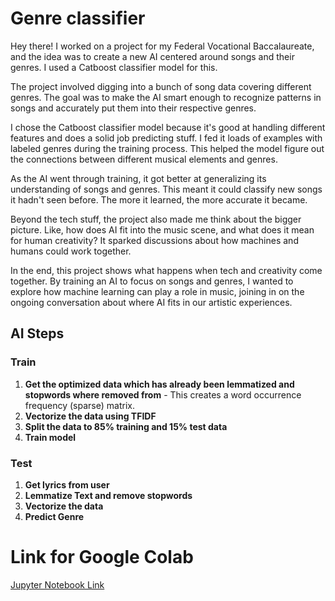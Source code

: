 # Genre classifier

Hey there! I worked on a project for my Federal Vocational Baccalaureate, and the idea was to create a new AI centered around songs and their genres. I used a Catboost classifier model for this.

The project involved digging into a bunch of song data covering different genres. The goal was to make the AI smart enough to recognize patterns in songs and accurately put them into their respective genres.

I chose the Catboost classifier model because it's good at handling different features and does a solid job predicting stuff. I fed it loads of examples with labeled genres during the training process. This helped the model figure out the connections between different musical elements and genres.

As the AI went through training, it got better at generalizing its understanding of songs and genres. This meant it could classify new songs it hadn't seen before. The more it learned, the more accurate it became.

Beyond the tech stuff, the project also made me think about the bigger picture. Like, how does AI fit into the music scene, and what does it mean for human creativity? It sparked discussions about how machines and humans could work together.

In the end, this project shows what happens when tech and creativity come together. By training an AI to focus on songs and genres, I wanted to explore how machine learning can play a role in music, joining in on the ongoing conversation about where AI fits in our artistic experiences.

## AI Steps

### Train

1. **Get the optimized data which has already been lemmatized and stopwords where removed from** - This creates a word occurrence frequency (sparse) matrix.
2.  **Vectorize the data using TFIDF**
3. **Split the data to 85% training and 15% test data**
4. **Train model**

### Test

1. **Get lyrics from user**
2. **Lemmatize Text and remove stopwords**
3. **Vectorize the data**
4. **Predict Genre**


# Link for Google Colab

[Jupyter Notebook Link](https://colab.research.google.com/drive/1wKWCa-5M9cFKCZLNytefnS1fllwO9c2z?usp=sharing)
    
